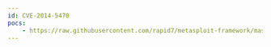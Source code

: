 ```yaml
---
id: CVE-2014-5470
pocs:
    - https://raw.githubusercontent.com/rapid7/metasploit-framework/master/modules/exploits/unix/webapp/actualanalyzer_ant_cookie_exec.rb
---
```

